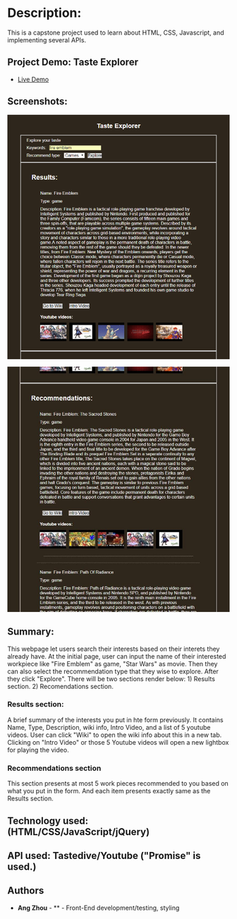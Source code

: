 # Description:
This is a capstone project used to learn about HTML, CSS, Javascript, and implementing several APIs.

## Project Demo: Taste Explorer
- [Live Demo](https://book-thing.herokuapp.com/)


## Screenshots:
![screenshot1](screenShots/screenshot1.png "Results section")

![screenshot2](screenShots/screenshot2.jpg "Part of Recommnedation section")

## Summary:
This webpage let users search their interests based on their interets they already have.
At the initial page, user can input the name of their interested workpiece like "Fire Emblem" as game, "Star Wars" as movie.
Then they can also select the recommendation type that they wise to explore.
After they click "Explore". There will be two sections render below: 1) Results section. 2) Recomendations section.

### Results section:
  A brief summary of the interests you put in hte form previously. It contains Name, Type, Description, wiki info, Intro Video, and a list of 5 youtube videos. User can click "Wiki" to open the wiki info about this in a new tab. Clicking on "Intro Video" or those 5 Youtube videos will open a new lightbox for playing the video.

### Recommendations section 
  This section presents at most 5 work pieces recommended to you based on what you put in the form. And each item presents exactly same as the Results section.

## Technology used:(HTML/CSS/JavaScript/jQuery) 
## API used: Tastedive/Youtube ("Promise" is used.)

## Authors
* **Ang Zhou** - ** - Front-End development/testing, styling
